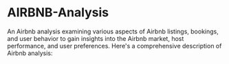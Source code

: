 # AIRBNB-Analysis
An Airbnb analysis examining various aspects of Airbnb listings, bookings, and user behavior to gain insights into the Airbnb market, host performance, and user preferences. Here's a comprehensive description of Airbnb analysis:
